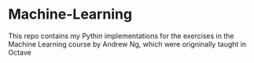 # Machine-Learning

This repo contains my Pythin implementations for the exercises in the Machine Learning course by Andrew Ng, which were origninally taught in Octave

